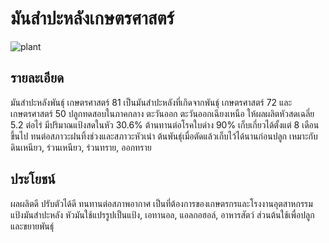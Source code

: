 # มันสำปะหลังเกษตรศาสตร์
![plant](https://github.com/pruck12345555/git101/blob/assets/plant.png)
## รายละเอียด
มันสำปะหลังพันธุ์ เกษตรศาสตร์ 81 เป็นมันสำปะหลังที่เกิดจากพันธุ์ เกษตรศาสตร์ 72 และ เกษตรศาสตร์ 50 ปลูกทดสอบในภาคกลาง ตะวันออก ตะวันออกเฉียงเหนือ ให้ผลผลิตหัวสดเฉลี่ย 5.2 ต่อไร่ มีปริมาณแป้งสดในหัว 30.6% ต้านทานต่อโรคใบด่าง 90% เก็บเกี่ยวได้ตั้งแต่ 8 เดือนขึ้นไป ทนต่อสภาวะฝนทิ้งช่วงและสภาวะหัวเน่า ต้นพันธุ์เมื่อตัดแล้วเก็บไว้ได้นานก่อนปลูก เหมาะกับดินเหนียว, ร่วนเหนียว, ร่วนทราย, ออกทราย
## ประโยชน์
ผลผลิตดี ปรับตัวได้ดี ทนทานต่อสภาพอากาศ เป็นที่ต้องการของเกษตรกรและโรงงานอุตสาหกรรมแป้งมันสำปะหลัง หัวมันใช้แปรรูปเป็นแป้ง, เอทานอล, แอลกอฮอล์, อาหารสัตว์ ส่วนต้นใช้เพื่อปลูกและขยายพันธุ์